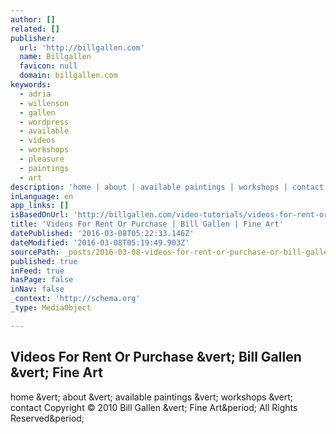 ```yaml
---
author: []
related: []
publisher:
  url: 'http://billgallen.com'
  name: Billgallen
  favicon: null
  domain: billgallen.com
keywords:
  - adria
  - willenson
  - gallen
  - wordpress
  - available
  - videos
  - workshops
  - pleasure
  - paintings
  - art
description: 'home | about | available paintings | workshops | contact Copyright © 2010 Bill Gallen | Fine Art. All Rights Reserved.'
inLanguage: en
app_links: []
isBasedOnUrl: 'http://billgallen.com/video-tutorials/videos-for-rent-or-purchase/'
title: 'Videos For Rent Or Purchase | Bill Gallen | Fine Art'
datePublished: '2016-03-08T05:22:33.146Z'
dateModified: '2016-03-08T05:19:49.903Z'
sourcePath: _posts/2016-03-08-videos-for-rent-or-purchase-or-bill-gallen-or-fine-art.md
published: true
inFeed: true
hasPage: false
inNav: false
_context: 'http://schema.org'
_type: MediaObject

---
```

<article style=""><h1>Videos For Rent Or Purchase &amp;vert; Bill Gallen &amp;vert; Fine Art</h1><p>home &amp;vert; about &amp;vert; available paintings &amp;vert; workshops &amp;vert; contact Copyright © 2010 Bill Gallen &amp;vert; Fine Art&amp;period; All Rights Reserved&amp;period;</p></article>